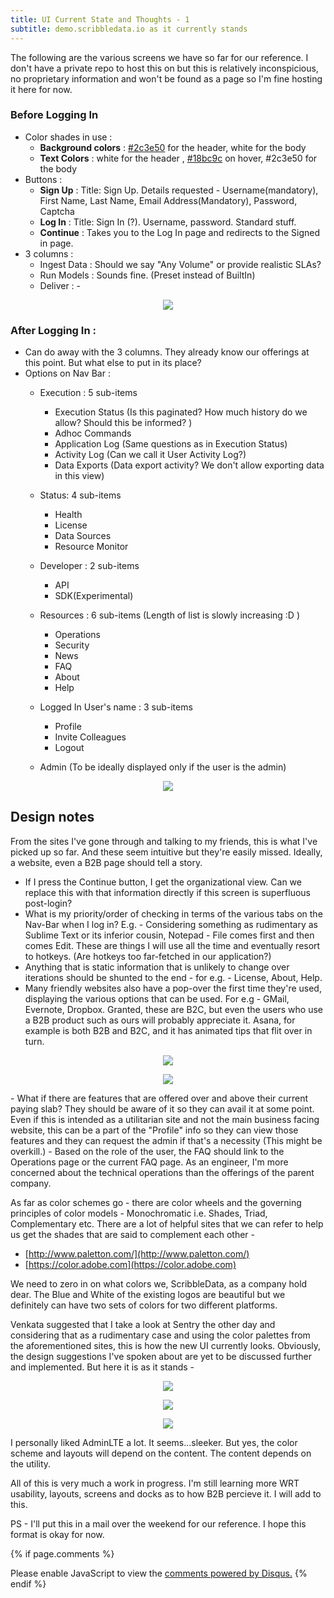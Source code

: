 ```yaml
---
title: UI Current State and Thoughts - 1
subtitle: demo.scribbledata.io as it currently stands
---
```


<p>The following are the various screens we have so far for our reference. I don't have a private repo to host this on but this is relatively inconspicious, no proprietary information and won't be found as a page so I'm fine hosting it here for now. </p>


### Before Logging In 
- Color shades in use  : 
	- <b>Background colors</b> : [#2c3e50](https://www.google.com/search?client=ubuntu&channel=fs&q=%232c3e50&ie=utf-8&oe=utf-8) for the header, white for the body
	- <b>Text Colors</b> : white for the header , [#18bc9c](https://www.google.com/search?client=ubuntu&hs=JV0&channel=fs&ei=LCUYW-KrNIvPvgSN_KjQBA&q=%2318bc9c&oq=%2318bc9c&gs_l=psy-ab.3..0j0i30k1l2.73197.73197.0.73938.1.1.0.0.0.0.83.83.1.1.0....0...1c..64.psy-ab..0.1.82....0.V0ZcwB75A2E) on hover, #2c3e50 for the body
- Buttons : 
	- <b>Sign Up</b> : Title: Sign Up. Details requested - Username(mandatory), First Name, Last Name, Email Address(Mandatory), Password, Captcha
	- <b>Log In</b> : Title: Sign In (?). Username, password. Standard stuff.
	- <b>Continue</b> : Takes you to the Log In page and redirects to the Signed in page.
- 3 columns : 
	- Ingest Data :  Should we say "Any Volume" or provide realistic SLAs?
	- Run Models : Sounds fine. (Preset instead of BuiltIn)
	- Deliver : - 

<p align="center">
<img src="../../img/scribble/1.png"></p>

### After Logging In :

- Can do away with the 3 columns. They already know our offerings at this point. But what else to put in its place? 
- Options on Nav Bar :
	- Execution : 5 sub-items
		- Execution Status (Is this paginated? How much history do we allow? Should this be informed? )
		- Adhoc Commands
		- Application Log (Same questions as in Execution Status)
		- Activity Log (Can we call it User Activity Log?)
		- Data Exports (Data export activity? We don't allow exporting data in this view)

	- Status: 4 sub-items
		- Health
		- License
		- Data Sources
		- Resource Monitor

	- Developer : 2 sub-items
		- API
		- SDK(Experimental)

	- Resources : 6 sub-items (Length of list is slowly increasing :D )
		- Operations
		- Security
		- News
		- FAQ
		- About
		- Help

	- Logged In User's name : 3 sub-items
		- Profile
		- Invite Colleagues
		- Logout

	- Admin (To be ideally displayed only if the user is the admin)

<p align="center">
<img src="../../img/scribble/2.png"></p>

## Design notes

From the sites I've gone through and talking to my friends, this is what I've picked up so far. And these seem intuitive but they're easily missed.
Ideally, a website, even a B2B page should tell a story. 

- If I press the Continue button, I get the organizational view. Can we replace this with that information directly if this screen is superfluous post-login? 
- What is my priority/order of checking in terms of the various tabs on the Nav-Bar when I log in?
E.g. - Considering something as rudimentary as Sublime Text or its inferior cousin, Notepad - File comes first and then comes Edit. These are things I will use all the time and eventually resort to hotkeys. (Are hotkeys too far-fetched in our application?)
- Anything that is static information that is unlikely to change over iterations should be shunted to the end - for e.g. - License, About, Help.
- Many friendly websites also have a pop-over the first time they're used, displaying the various options that can be used. For e.g - GMail, Evernote, Dropbox. Granted, these are B2C, but even the users who use a B2B product such as ours will probably appreciate it. 
Asana, for example is both B2B and B2C, and it has animated tips that flit over in turn.
<p align="center">
<img src="../../img/scribble/6.png"></p>
<p align="center">
<img src="../../img/scribble/7.png"></p>
- What if there are features that are offered over and above their current paying slab? They should be aware of it so they can avail it at some point. Even if this is intended as a utilitarian site and not the main business facing website, this can be a part of the "Profile" info so they can view those features and they can request the admin if that's a necessity (This might be overkill.)
- Based on the role of the user, the FAQ should link to the Operations page or the current FAQ page. As an engineer, I'm more concerned about the technical operations than the offerings of the parent company. 

As far as color schemes go - there are color wheels and the governing principles of color models - Monochromatic i.e. Shades, Triad, Complementary etc. There are a lot of helpful sites that we can refer to help us get the shades that are said to complement each other - 
- [http://www.paletton.com/](http://www.paletton.com/)
- [https://color.adobe.com](https://color.adobe.com)

We need to zero in on what colors we, ScribbleData, as a company hold dear. The Blue and White of the existing logos are beautiful but we definitely can have two sets of colors for two different platforms. 

Venkata suggested that I take a look at Sentry the other day and considering that as a rudimentary case and using the color palettes from the aforementioned sites, this is how the new UI currently looks. Obviously, the design suggestions I've spoken about are yet to be discussed further and implemented. 
But here it is as it stands - 


<p align="center">
<img src="../../img/scribble/3.png"></p>

<p align="center">
<img src="../../img/scribble/4.png"></p>

<p align="center">
<img src="../../img/scribble/5.png"></p>

I personally liked AdminLTE a lot. It seems...sleeker. But yes, the color scheme and layouts will depend on the content. The content depends on the utility. 


All of this is very much a work in progress. I'm still learning more WRT usability, layouts, screens and docks as to how B2B percieve it. I will add to this. 

PS - I'll put this in a mail over the weekend for our reference. I hope this format is okay for now.

{% if page.comments %}
<div id="disqus_thread"></div>
<script>

/**
*  RECOMMENDED CONFIGURATION VARIABLES: EDIT AND UNCOMMENT THE SECTION BELOW TO INSERT DYNAMIC VALUES FROM YOUR PLATFORM OR CMS.
*  LEARN WHY DEFINING THESE VARIABLES IS IMPORTANT: https://disqus.com/admin/universalcode/#configuration-variables*/
/*
var disqus_config = function () {
this.page.url = abhiramr.github.io/scribble/01_UI_Observations_1;  // Replace PAGE_URL with your page's canonical URL variable
this.page.identifier = scribble/01_UI_Observations_1; // Replace PAGE_IDENTIFIER with your page's unique identifier variable
};
*/
(function() { // DON'T EDIT BELOW THIS LINE
var d = document, s = d.createElement('script');
s.src = 'https://abhiramr.disqus.com/embed.js';
s.setAttribute('data-timestamp', +new Date());
(d.head || d.body).appendChild(s);
})();
</script>
<noscript>Please enable JavaScript to view the <a href="https://disqus.com/?ref_noscript">comments powered by Disqus.</a></noscript>
{% endif %}
